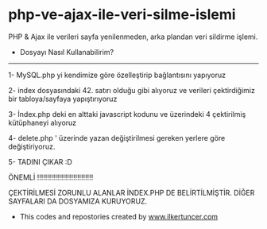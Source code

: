 # php-ve-ajax-ile-veri-silme-islemi
PHP &amp; Ajax ile verileri sayfa yenilenmeden, arka plandan veri sildirme işlemi.



* Dosyayı Nasıl Kullanabilirim?

*** 
1- MySQL.php yi kendimize göre özelleştirip bağlantısını yapıyoruz

2- index dosyasındaki 42. satırı olduğu gibi alıyoruz ve verileri çektirdiğimiz bir tabloya/sayfaya
yapıştırıyoruz

3- İndex.php deki en alttaki javascript kodunu ve üzerindeki 4 çektirilmiş kütüphaneyi alıyoruz

4- delete.php ' üzerinde yazan değiştirilmesi gereken yerlere göre değiştiriyoruz.

5- TADINI ÇIKAR :D

ÖNEMLİ !!!!!!!!!!!!!!!!!!!!!!!!!!!!

ÇEKTİRİLMESİ ZORUNLU ALANLAR İNDEX.PHP DE BELİRTİLMİŞTİR. DİĞER SAYFALARI DA DOSYAMIZA KURUYORUZ.

* This codes and repostories created by www.ilkertuncer.com
